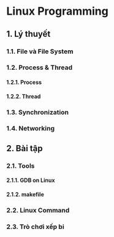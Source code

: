 # Linux Programming

## 1. Lý thuyết

### 1.1. File và File System


### 1.2. Process & Thread

#### 1.2.1. Process


#### 1.2.2. Thread


### 1.3. Synchronization


### 1.4. Networking


## 2. Bài tập

### 2.1. Tools

#### 2.1.1. GDB on Linux


#### 2.1.2. makefile


### 2.2. Linux Command


### 2.3. Trò chơi xếp bi
